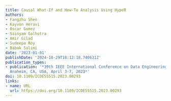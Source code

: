 ```yaml
---
title: Causal What-If and How-To Analysis Using HypeR
authors:
- Fangzhu Shen
- Kayvon Heravi
- Oscar Gomez
- Sainyam Galhotra
- Amir Gilad
- Sudeepa Roy
- Babak Salimi
date: '2023-01-01'
publishDate: '2024-10-29T18:12:18.740631Z'
publication_types:
- publication: '*39th IEEE International Conference on Data Engineering, ICDE 2023,
  Anaheim, CA, USA, April 3-7, 2023*'
doi: 10.1109/ICDE55515.2023.00293
links:
- name: URL
  url: https://doi.org/10.1109/ICDE55515.2023.00293
---
```


